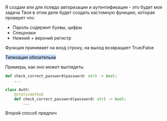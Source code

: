 
Я создам апи для псевдо авторизации и аутентификации - это будет моя задача 
Твоя в этом деле будет создать кастомную функцию, которая проверят что: 
- Пароль содержит буквы, цифры
- Спецзнаки
- Нижний + верхний регистр

Функция принимает на вход строку, на выход возвращает True/False 

<mark style="background: #ADCCFFA6;">Типизация обязательна</mark>


Примеры, как оно может выглядеть: 

```python
def check_correct_password(password: str) -> bool:
	...
```

```python
class Auth:
	@staticmethod
	def check_correct_password(password: str) -> bool:
		...
```

Второй способ предпоч